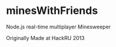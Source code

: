 minesWithFriends
================

Node.js real-time multiplayer Minesweeper

Originally Made at HackRU 2013
